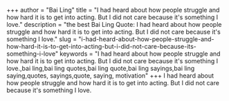 +++
author = "Bai Ling"
title = "I had heard about how people struggle and how hard it is to get into acting. But I did not care because it's something I love."
description = "the best Bai Ling Quote: I had heard about how people struggle and how hard it is to get into acting. But I did not care because it's something I love."
slug = "i-had-heard-about-how-people-struggle-and-how-hard-it-is-to-get-into-acting-but-i-did-not-care-because-its-something-i-love"
keywords = "I had heard about how people struggle and how hard it is to get into acting. But I did not care because it's something I love.,bai ling,bai ling quotes,bai ling quote,bai ling sayings,bai ling saying,quotes, sayings,quote, saying, motivation"
+++
I had heard about how people struggle and how hard it is to get into acting. But I did not care because it's something I love.
